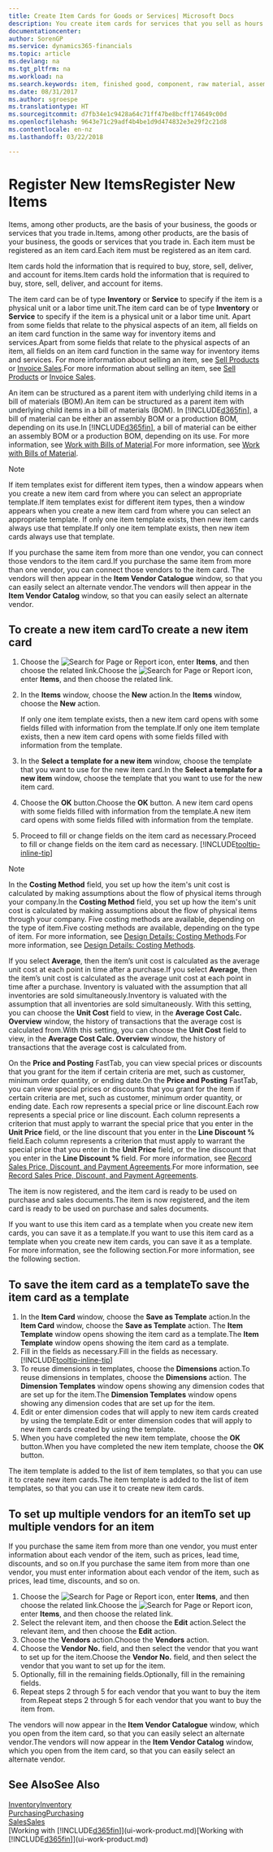 ```yaml
---
title: Create Item Cards for Goods or Services| Microsoft Docs
description: You create item cards for services that you sell as hours and for physical products, such as assembly items, finished goods, components, or raw material, that you sell from your inventory.
documentationcenter: 
author: SorenGP
ms.service: dynamics365-financials
ms.topic: article
ms.devlang: na
ms.tgt_pltfrm: na
ms.workload: na
ms.search.keywords: item, finished good, component, raw material, assembly item
ms.date: 08/31/2017
ms.author: sgroespe
ms.translationtype: HT
ms.sourcegitcommit: d7fb34e1c9428a64c71ff47be8bcff174649c00d
ms.openlocfilehash: 9643e71c29adf4b4be1d9d474832e3e29f2c21d8
ms.contentlocale: en-nz
ms.lasthandoff: 03/22/2018

---
```

# <a name="register-new-items"></a><span data-ttu-id="b7a96-103">Register New Items</span><span class="sxs-lookup"><span data-stu-id="b7a96-103">Register New Items</span></span>
<span data-ttu-id="b7a96-104">Items, among other products, are the basis of your business, the goods or services that you trade in.</span><span class="sxs-lookup"><span data-stu-id="b7a96-104">Items, among other products, are the basis of your business, the goods or services that you trade in.</span></span> <span data-ttu-id="b7a96-105">Each item must be registered as an item card.</span><span class="sxs-lookup"><span data-stu-id="b7a96-105">Each item must be registered as an item card.</span></span>

<span data-ttu-id="b7a96-106">Item cards hold the information that is required to buy, store, sell, deliver, and account for items.</span><span class="sxs-lookup"><span data-stu-id="b7a96-106">Item cards hold the information that is required to buy, store, sell, deliver, and account for items.</span></span>

<span data-ttu-id="b7a96-107">The item card can be of type **Inventory** or **Service** to specify if the item is a physical unit or a labor time unit.</span><span class="sxs-lookup"><span data-stu-id="b7a96-107">The item card can be of type **Inventory** or **Service** to specify if the item is a physical unit or a labor time unit.</span></span> <span data-ttu-id="b7a96-108">Apart from some fields that relate to the physical aspects of an item, all fields on an item card function in the same way for inventory items and services.</span><span class="sxs-lookup"><span data-stu-id="b7a96-108">Apart from some fields that relate to the physical aspects of an item, all fields on an item card function in the same way for inventory items and services.</span></span> <span data-ttu-id="b7a96-109">For more information about selling an item, see [Sell Products](sales-how-sell-products.md) or [Invoice Sales](sales-how-invoice-sales.md).</span><span class="sxs-lookup"><span data-stu-id="b7a96-109">For more information about selling an item, see [Sell Products](sales-how-sell-products.md) or [Invoice Sales](sales-how-invoice-sales.md).</span></span>

<span data-ttu-id="b7a96-110">An item can be structured as a parent item with underlying child items in a bill of materials (BOM).</span><span class="sxs-lookup"><span data-stu-id="b7a96-110">An item can be structured as a parent item with underlying child items in a bill of materials (BOM).</span></span> <span data-ttu-id="b7a96-111">In [!INCLUDE[d365fin](includes/d365fin_md.md)], a bill of material can be either an assembly BOM or a production BOM, depending on its use.</span><span class="sxs-lookup"><span data-stu-id="b7a96-111">In [!INCLUDE[d365fin](includes/d365fin_md.md)], a bill of material can be either an assembly BOM or a production BOM, depending on its use.</span></span> <span data-ttu-id="b7a96-112">For more information, see [Work with Bills of Material](inventory-how-work-BOMs.md).</span><span class="sxs-lookup"><span data-stu-id="b7a96-112">For more information, see [Work with Bills of Material](inventory-how-work-BOMs.md).</span></span>

> [!NOTE]  
>   <span data-ttu-id="b7a96-113">If item templates exist for different item types, then a window appears when you create a new item card from where you can select an appropriate template.</span><span class="sxs-lookup"><span data-stu-id="b7a96-113">If item templates exist for different item types, then a window appears when you create a new item card from where you can select an appropriate template.</span></span> <span data-ttu-id="b7a96-114">If only one item template exists, then new item cards always use that template.</span><span class="sxs-lookup"><span data-stu-id="b7a96-114">If only one item template exists, then new item cards always use that template.</span></span>

<span data-ttu-id="b7a96-115">If you purchase the same item from more than one vendor, you can connect those vendors to the item card.</span><span class="sxs-lookup"><span data-stu-id="b7a96-115">If you purchase the same item from more than one vendor, you can connect those vendors to the item card.</span></span> <span data-ttu-id="b7a96-116">The vendors will then appear in the **Item Vendor Catalogue** window, so that you can easily select an alternate vendor.</span><span class="sxs-lookup"><span data-stu-id="b7a96-116">The vendors will then appear in the **Item Vendor Catalog** window, so that you can easily select an alternate vendor.</span></span>

## <a name="to-create-a-new-item-card"></a><span data-ttu-id="b7a96-117">To create a new item card</span><span class="sxs-lookup"><span data-stu-id="b7a96-117">To create a new item card</span></span>
1. <span data-ttu-id="b7a96-118">Choose the ![Search for Page or Report](media/ui-search/search_small.png "Search for Page or Report icon") icon, enter **Items**, and then choose the related link.</span><span class="sxs-lookup"><span data-stu-id="b7a96-118">Choose the ![Search for Page or Report](media/ui-search/search_small.png "Search for Page or Report icon") icon, enter **Items**, and then choose the related link.</span></span>  
2. <span data-ttu-id="b7a96-119">In the **Items** window, choose the **New** action.</span><span class="sxs-lookup"><span data-stu-id="b7a96-119">In the **Items** window, choose the **New** action.</span></span>

    <span data-ttu-id="b7a96-120">If only one item template exists, then a new item card opens with some fields filled with information from the template.</span><span class="sxs-lookup"><span data-stu-id="b7a96-120">If only one item template exists, then a new item card opens with some fields filled with information from the template.</span></span>
3. <span data-ttu-id="b7a96-121">In the **Select a template for a new item** window, choose the template that you want to use for the new item card.</span><span class="sxs-lookup"><span data-stu-id="b7a96-121">In the **Select a template for a new item** window, choose the template that you want to use for the new item card.</span></span>
4. <span data-ttu-id="b7a96-122">Choose the **OK** button.</span><span class="sxs-lookup"><span data-stu-id="b7a96-122">Choose the **OK** button.</span></span> <span data-ttu-id="b7a96-123">A new item card opens with some fields filled with information from the template.</span><span class="sxs-lookup"><span data-stu-id="b7a96-123">A new item card opens with some fields filled with information from the template.</span></span>
5. <span data-ttu-id="b7a96-124">Proceed to fill or change fields on the item card as necessary.</span><span class="sxs-lookup"><span data-stu-id="b7a96-124">Proceed to fill or change fields on the item card as necessary.</span></span> [!INCLUDE[tooltip-inline-tip](includes/tooltip-inline-tip_md.md)]

> [!NOTE]
> <span data-ttu-id="b7a96-125">In the **Costing Method** field, you set up how the item's unit cost is calculated by making assumptions about the flow of physical items through your company.</span><span class="sxs-lookup"><span data-stu-id="b7a96-125">In the **Costing Method** field, you set up how the item's unit cost is calculated by making assumptions about the flow of physical items through your company.</span></span> <span data-ttu-id="b7a96-126">Five costing methods are available, depending on the type of item.</span><span class="sxs-lookup"><span data-stu-id="b7a96-126">Five costing methods are available, depending on the type of item.</span></span> <span data-ttu-id="b7a96-127">For more information, see [Design Details: Costing Methods](design-details-costing-methods.md).</span><span class="sxs-lookup"><span data-stu-id="b7a96-127">For more information, see [Design Details: Costing Methods](design-details-costing-methods.md).</span></span>
>
> <span data-ttu-id="b7a96-128">If you select **Average**, then the item’s unit cost is calculated as the average unit cost at each point in time after a purchase.</span><span class="sxs-lookup"><span data-stu-id="b7a96-128">If you select **Average**, then the item’s unit cost is calculated as the average unit cost at each point in time after a purchase.</span></span> <span data-ttu-id="b7a96-129">Inventory is valuated with the assumption that all inventories are sold simultaneously.</span><span class="sxs-lookup"><span data-stu-id="b7a96-129">Inventory is valuated with the assumption that all inventories are sold simultaneously.</span></span> <span data-ttu-id="b7a96-130">With this setting, you can choose the **Unit Cost** field to view, in the **Average Cost Calc. Overview** window, the history of transactions that the average cost is calculated from.</span><span class="sxs-lookup"><span data-stu-id="b7a96-130">With this setting, you can choose the **Unit Cost** field to view, in the **Average Cost Calc. Overview** window, the history of transactions that the average cost is calculated from.</span></span>

<span data-ttu-id="b7a96-131">On the **Price and Posting** FastTab, you can view special prices or discounts that you grant for the item if certain criteria are met, such as customer, minimum order quantity, or ending date.</span><span class="sxs-lookup"><span data-stu-id="b7a96-131">On the **Price and Posting** FastTab, you can view special prices or discounts that you grant for the item if certain criteria are met, such as customer, minimum order quantity, or ending date.</span></span> <span data-ttu-id="b7a96-132">Each row represents a special price or line discount.</span><span class="sxs-lookup"><span data-stu-id="b7a96-132">Each row represents a special price or line discount.</span></span> <span data-ttu-id="b7a96-133">Each column represents a criterion that must apply to warrant the special price that you enter in the **Unit Price** field, or the line discount that you enter in the **Line Discount %** field.</span><span class="sxs-lookup"><span data-stu-id="b7a96-133">Each column represents a criterion that must apply to warrant the special price that you enter in the **Unit Price** field, or the line discount that you enter in the **Line Discount %** field.</span></span> <span data-ttu-id="b7a96-134">For more information, see [Record Sales Price, Discount, and Payment Agreements](sales-how-record-sales-price-discount-payment-agreements.md).</span><span class="sxs-lookup"><span data-stu-id="b7a96-134">For more information, see [Record Sales Price, Discount, and Payment Agreements](sales-how-record-sales-price-discount-payment-agreements.md).</span></span>

<span data-ttu-id="b7a96-135">The item is now registered, and the item card is ready to be used on purchase and sales documents.</span><span class="sxs-lookup"><span data-stu-id="b7a96-135">The item is now registered, and the item card is ready to be used on purchase and sales documents.</span></span>

<span data-ttu-id="b7a96-136">If you want to use this item card as a template when you create new item cards, you can save it as a template.</span><span class="sxs-lookup"><span data-stu-id="b7a96-136">If you want to use this item card as a template when you create new item cards, you can save it as a template.</span></span> <span data-ttu-id="b7a96-137">For more information, see the following section.</span><span class="sxs-lookup"><span data-stu-id="b7a96-137">For more information, see the following section.</span></span>

## <a name="to-save-the-item-card-as-a-template"></a><span data-ttu-id="b7a96-138">To save the item card as a template</span><span class="sxs-lookup"><span data-stu-id="b7a96-138">To save the item card as a template</span></span>
1. <span data-ttu-id="b7a96-139">In the **Item Card** window, choose the **Save as Template** action.</span><span class="sxs-lookup"><span data-stu-id="b7a96-139">In the **Item Card** window, choose the **Save as Template** action.</span></span> <span data-ttu-id="b7a96-140">The **Item Template** window opens showing the item card as a template.</span><span class="sxs-lookup"><span data-stu-id="b7a96-140">The **Item Template** window opens showing the item card as a template.</span></span>
2. <span data-ttu-id="b7a96-141">Fill in the fields as necessary.</span><span class="sxs-lookup"><span data-stu-id="b7a96-141">Fill in the fields as necessary.</span></span> [!INCLUDE[tooltip-inline-tip](includes/tooltip-inline-tip_md.md)]
3. <span data-ttu-id="b7a96-142">To reuse dimensions in templates, choose the **Dimensions** action.</span><span class="sxs-lookup"><span data-stu-id="b7a96-142">To reuse dimensions in templates, choose the **Dimensions** action.</span></span> <span data-ttu-id="b7a96-143">The **Dimension Templates** window opens showing any dimension codes that are set up for the item.</span><span class="sxs-lookup"><span data-stu-id="b7a96-143">The **Dimension Templates** window opens showing any dimension codes that are set up for the item.</span></span>
4. <span data-ttu-id="b7a96-144">Edit or enter dimension codes that will apply to new item cards created by using the template.</span><span class="sxs-lookup"><span data-stu-id="b7a96-144">Edit or enter dimension codes that will apply to new item cards created by using the template.</span></span>
5. <span data-ttu-id="b7a96-145">When you have completed the new item template, choose the **OK** button.</span><span class="sxs-lookup"><span data-stu-id="b7a96-145">When you have completed the new item template, choose the **OK** button.</span></span>

<span data-ttu-id="b7a96-146">The item template is added to the list of item templates, so that you can use it to create new item cards.</span><span class="sxs-lookup"><span data-stu-id="b7a96-146">The item template is added to the list of item templates, so that you can use it to create new item cards.</span></span>

## <a name="to-set-up-multiple-vendors-for-an-item"></a><span data-ttu-id="b7a96-147">To set up multiple vendors for an item</span><span class="sxs-lookup"><span data-stu-id="b7a96-147">To set up multiple vendors for an item</span></span>  
<span data-ttu-id="b7a96-148">If you purchase the same item from more than one vendor, you must enter information about each vendor of the item, such as prices, lead time, discounts, and so on.</span><span class="sxs-lookup"><span data-stu-id="b7a96-148">If you purchase the same item from more than one vendor, you must enter information about each vendor of the item, such as prices, lead time, discounts, and so on.</span></span>  

1.  <span data-ttu-id="b7a96-149">Choose the ![Search for Page or Report](media/ui-search/search_small.png "Search for Page or Report icon") icon, enter **Items**, and then choose the related link.</span><span class="sxs-lookup"><span data-stu-id="b7a96-149">Choose the ![Search for Page or Report](media/ui-search/search_small.png "Search for Page or Report icon") icon, enter **Items**, and then choose the related link.</span></span>  
2.  <span data-ttu-id="b7a96-150">Select the relevant item, and then choose the **Edit** action.</span><span class="sxs-lookup"><span data-stu-id="b7a96-150">Select the relevant item, and then choose the **Edit** action.</span></span>  
3.  <span data-ttu-id="b7a96-151">Choose the **Vendors** action.</span><span class="sxs-lookup"><span data-stu-id="b7a96-151">Choose the **Vendors** action.</span></span>  
4.  <span data-ttu-id="b7a96-152">Choose the **Vendor No.** field, and then select the vendor that you want to set up for the item.</span><span class="sxs-lookup"><span data-stu-id="b7a96-152">Choose the **Vendor No.** field, and then select the vendor that you want to set up for the item.</span></span>  
5.  <span data-ttu-id="b7a96-153">Optionally, fill in the remaining fields.</span><span class="sxs-lookup"><span data-stu-id="b7a96-153">Optionally, fill in the remaining fields.</span></span>  
6.  <span data-ttu-id="b7a96-154">Repeat steps 2 through 5 for each vendor that you want to buy the item from.</span><span class="sxs-lookup"><span data-stu-id="b7a96-154">Repeat steps 2 through 5 for each vendor that you want to buy the item from.</span></span>

<span data-ttu-id="b7a96-155">The vendors will now appear in the **Item Vendor Catalogue** window, which you open from the item card, so that you can easily select an alternate vendor.</span><span class="sxs-lookup"><span data-stu-id="b7a96-155">The vendors will now appear in the **Item Vendor Catalog** window, which you open from the item card, so that you can easily select an alternate vendor.</span></span>

## <a name="see-also"></a><span data-ttu-id="b7a96-156">See Also</span><span class="sxs-lookup"><span data-stu-id="b7a96-156">See Also</span></span>
  [<span data-ttu-id="b7a96-157">Inventory</span><span class="sxs-lookup"><span data-stu-id="b7a96-157">Inventory</span></span>](inventory-manage-inventory.md)  
  [<span data-ttu-id="b7a96-158">Purchasing</span><span class="sxs-lookup"><span data-stu-id="b7a96-158">Purchasing</span></span>](purchasing-manage-purchasing.md)  
  [<span data-ttu-id="b7a96-159">Sales</span><span class="sxs-lookup"><span data-stu-id="b7a96-159">Sales</span></span>](sales-manage-sales.md)  
  <span data-ttu-id="b7a96-160">[Working with [!INCLUDE[d365fin](includes/d365fin_md.md)]](ui-work-product.md)</span><span class="sxs-lookup"><span data-stu-id="b7a96-160">[Working with [!INCLUDE[d365fin](includes/d365fin_md.md)]](ui-work-product.md)</span></span>

